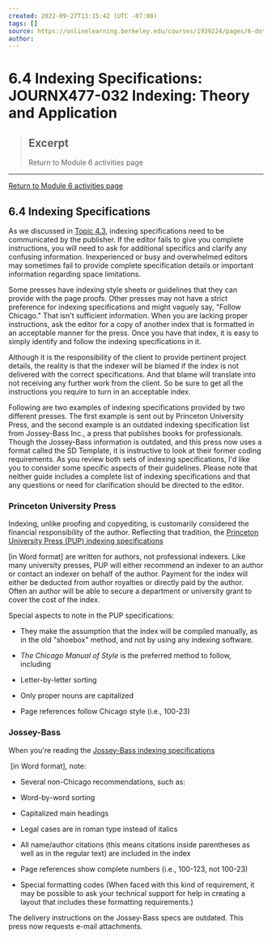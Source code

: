 ```yaml
---
created: 2022-09-27T13:15:42 (UTC -07:00)
tags: []
source: https://onlinelearning.berkeley.edu/courses/1939224/pages/6-dot-4-indexing-specifications
author: 
---
```


# 6.4 Indexing Specifications: JOURNX477-032 Indexing: Theory and Application

> ## Excerpt
> Return to Module 6 activities page

---
[Return to Module 6 activities page](https://onlinelearning.berkeley.edu/courses/1939224/pages/module-6 "Module 6")

## 6.4 Indexing Specifications

As we discussed in [Topic 4.3](https://onlinelearning.berkeley.edu/courses/1939224/pages/4-dot-3-indexing-specifications-issues "4.3 Indexing Specifications Issues"), indexing specifications need to be communicated by the publisher. If the editor fails to give you complete instructions, you will need to ask for additional specifics and clarify any confusing information. Inexperienced or busy and overwhelmed editors may sometimes fail to provide complete specification details or important information regarding space limitations.

Some presses have indexing style sheets or guidelines that they can provide with the page proofs. Other presses may not have a strict preference for indexing specifications and might vaguely say, "Follow Chicago." That isn't sufficient information. When you are lacking proper instructions, ask the editor for a copy of another index that is formatted in an acceptable manner for the press. Once you have that index, it is easy to simply identify and follow the indexing specifications in it.

Although it is the responsibility of the client to provide pertinent project details, the reality is that the indexer will be blamed if the index is not delivered with the correct specifications. And that blame will translate into not receiving any further work from the client. So be sure to get all the instructions you require to turn in an acceptable index.

Following are two examples of indexing specifications provided by two different presses. The first example is sent out by Princeton University Press, and the second example is an outdated indexing specification list from Jossey-Bass Inc., a press that publishes books for professionals. Though the Jossey-Bass information is outdated, and this press now uses a format called the SD Template, it is instructive to look at their former coding requirements. As you review both sets of indexing specifications, I'd like you to consider some specific aspects of their guidelines. Please note that neither guide includes a complete list of indexing specifications and that any questions or need for clarification should be directed to the editor.

### Princeton University Press

Indexing, unlike proofing and copyediting, is customarily considered the financial responsibility of the author. Reflecting that tradition, the [Princeton University Press (PUP) indexing specifications](https://onlinelearning.berkeley.edu/courses/1939224/files/233565805/download?wrap=1 "unit06princeton.doc")

\[in Word format\] are written for authors, not professional indexers. Like many university presses, PUP will either recommend an indexer to an author or contact an indexer on behalf of the author. Payment for the index will either be deducted from author royalties or directly paid by the author. Often an author will be able to secure a department or university grant to cover the cost of the index.

Special aspects to note in the PUP specifications:

-   They make the assumption that the index will be compiled manually, as in the old "shoebox" method, and not by using any indexing software.

-   _The Chicago Manual of Style_ is the preferred method to follow, including

-   Letter-by-letter sorting
-   Only proper nouns are capitalized
-   Page references follow Chicago style (i.e., 100-23)

### Jossey-Bass

When you're reading the [Jossey-Bass indexing specifications](https://onlinelearning.berkeley.edu/courses/1939224/files/233565895/download?wrap=1 "unit06josseybass.doc")

 \[in Word format\], note:

-   Several non-Chicago recommendations, such as:

-   Word-by-word sorting
-   Capitalized main headings
-   Legal cases are in roman type instead of italics
-   All name/author citations (this means citations inside parentheses as well as in the regular text) are included in the index
-   Page references show complete numbers (i.e., 100-123, not 100-23)

-   Special formatting codes (When faced with this kind of requirement, it may be possible to ask your technical support for help in creating a layout that includes these formatting requirements.)

The delivery instructions on the Jossey-Bass specs are outdated. This press now requests e-mail attachments.
